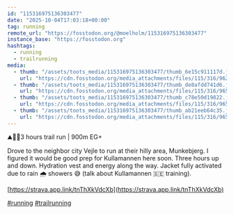 ```yaml
---
id: "115316975136303477"
date: "2025-10-04T17:03:18+00:00"
tag: running
remote_url: "https://fosstodon.org/@moelholm/115316975136303477"
instance_base: "https://fosstodon.org"
hashtags:
  - running
  - trailrunning
media:
  - thumb: "/assets/toots_media/115316975136303477/thumb_6e15c911117d.jpeg"
    url: "https://cdn.fosstodon.org/media_attachments/files/115/316/962/555/418/514/original/e602e50c91938903.jpeg"
  - thumb: "/assets/toots_media/115316975136303477/thumb_de8afdd741d6.jpeg"
    url: "https://cdn.fosstodon.org/media_attachments/files/115/316/965/006/726/213/original/6b5abe6593e222cc.jpeg"
  - thumb: "/assets/toots_media/115316975136303477/thumb_c78e50d19822.jpeg"
    url: "https://cdn.fosstodon.org/media_attachments/files/115/316/965/076/277/496/original/fbdffbfe57e2fc13.jpeg"
  - thumb: "/assets/toots_media/115316975136303477/thumb_ab21eeb64c35.jpeg"
    url: "https://cdn.fosstodon.org/media_attachments/files/115/316/965/196/398/895/original/a3980ecfc501f407.jpeg"
---
```

⛰️🏃🏽3 hours trail run | 900m EG+

Drove to the neighbor city Vejle to run at their hilly area, Munkebjerg. I figured it would be good prep for Kullamannen here soon. Three hours up and down. Hydration vest and energy along the way. Jacket fully activated due to rain 🌧️ showers 😅 (talk about Kullamannen 🇸🇪 training).

[https://strava.app.link/tnThXkVdcXb](https://strava.app.link/tnThXkVdcXb)

[#running](https://fosstodon.org/tags/running) [#trailrunning](https://fosstodon.org/tags/trailrunning)
